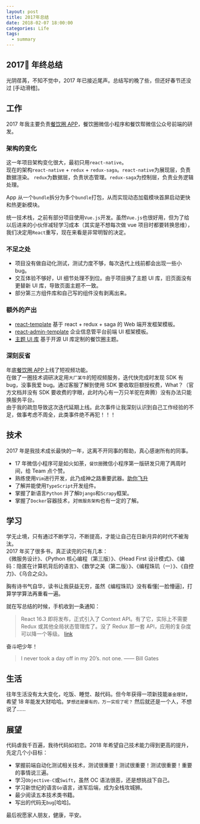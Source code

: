 ```yaml
---
layout: post
title: 2017年总结
date: 2018-02-07 18:00:00
categories: Life
tags:
  - summary
---
```


## 2017 年终总结

光阴荏苒，不知不觉中，2017 年已接近尾声。总结写的晚了些，但还好春节还没过 [手动滑稽]。

## 工作

2017 年我主要负责[餐饮圈 APP](https://www.cyqapp.com)，餐饮圈微信小程序和餐饮帮微信公众号前端的研发。

### 架构的变化

这一年项目架构变化很大，最初只用`react-native`。  
现在的架构`react-native` + `redux` + `redux-saga`。`react-native`为展现层，负责数据渲染。 `redux`为数据层，负责状态管理。`redux-saga`为控制层，负责业务逻辑处理。

App 从一个`bundle`拆分为多个`bundle`打包，从而实现动态加载模块首屏启动更快和热更新模块。

<!--more-->

统一技术栈，之前有部分项目使用`Vue.js`开发。虽然`Vue.js`也很好用，但为了给以后进来的小伙伴减轻学习成本（其实是不想每次做 vue 项目时都要转换思维），我们决定用`React`重写，现在来看是非常明智的决定。

### 不足之处

- 项目没有做自动化测试，测试力度不够，每次迭代上线前都会出现一些小 bug。
- 交互体验不够好，UI 细节处理不到位。由于项目换了主题 UI 库，旧页面没有更替新 UI 库，导致页面主题不一致。
- 部分第三方组件库和自己写的组件没有剥离出来。

### 额外的产出

- [react-template](https://github.com/xinlc/react-template) 基于 react + redux + saga 的 Web 端开发框架模板。
- [react-admin-template](https://github.com/xinlc/react-admin-template) 企业信息管平台前端 UI 框架模板。
- [主题 UI 库](https://github.com/can-yin-quan/antd-mobile-cyq) 基于开源 UI 库定制的餐饮圈主题。

### 深刻反省

年底[餐饮圈 APP](https://www.cyqapp.com)上线了短视频功能。  
在做了一圈技术调研决定用`大厂某牛`的短视频服务，迭代快完成时发现 SDK 有 bug，没事我爱 bug。通过客服了解到使用 SDK 要收取巨额授权费，What？（官方文档并没有 SDK 要收费的字眼，此时内心有一万只羊驼在奔腾）没有办法只能换服务平台。  
由于我的疏忽导致这次迭代延期上线。此次事件让我深刻认识到自己工作经验的不足，做事考虑不周全，此类事件绝不再犯！！！

## 技术

2017 年是我技术成长最快的一年，这离不开同事的帮助，真心感谢所有的同事。

- 17 年微信小程序可是如火如荼，`餐饮圈`微信小程序第一版研发只用了两周时间，给 Team 点个赞。
- 熟练使用`Vim`进行开发，此乃成神之路重要武器。[助你飞升](/tools/vim/#vim%E7%90%86%E8%A7%A3)
- 了解并能使用`TypeScript`开发组件。
- 掌握了新语言`Python` 并了解`Django`和`Scrapy`框架。
- 掌握了`Docker`容器技术，对`微服务架构`也有一定的了解。

## 学习

学无止境，只有通过不断学习，不断提高，才能让自己在日新月异的时代不被淘汰。  
2017 年买了很多书，真正读完的只有几本：  
《微服务设计》、《Python 核心编程（第三版）》、《Head First 设计模式》、《编码：隐匿在计算机背后的语言》、《数学之美（第二版）》、《编程珠玑（一）》、《自控力》、《乌合之众》。

胸有诗书气自华，读书让我获益无穷，虽然《编程珠玑》没有看懂[一脸懵逼]，打算学学算法再重看一遍。

就在写总结的时候，手机收到一条通知：

> React 16.3 即将发布，正式引入了 Context API。有了它，实际上不需要 Redux 或其他全局状态管理库了。没了 Redux 那一套 API，应用的复杂度可以降一个等级。
> [link](https://medium.com/@baphemot/whats-new-in-react-16-3-d2c9b7b6193b)

奋斗吧少年！

> I never took a day off in my 20’s. not one. —— Bill Gates

## 生活

往年生活没有太大变化，吃饭、睡觉、敲代码。但今年获得一项新技能`基金理财`，希望 18 年能发大财哈哈。`梦想还是要有的，万一实现了呢？` 然后就还是一个人，不想说了……

## 展望

代码虐我千百遍，我待代码如初恋。2018 年希望自己技术能力得到更高的提升，先定几个小目标：

- 掌握前端自动化测试相关技术，测试很重要！测试很重要！测试很重要！重要的事情说三遍。
- 学习`Objective-C`或`Swift`，虽然 OC 语法很恶，还是想挑战下自己。
- 学习新世纪的语言`Go`语言，进军后端，成为全栈攻城狮。
- 最少阅读五本技术类书籍。
- 写出的代码无`bug`[哈哈]。

最后祝愿家人朋友，健康，平安。
